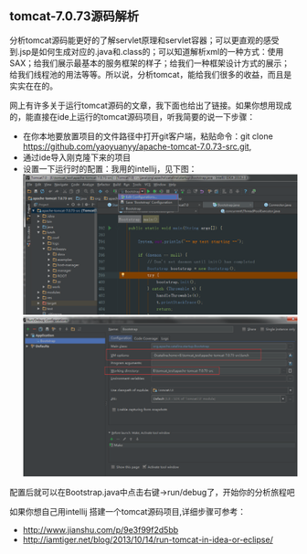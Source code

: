  ## tomcat-7.0.73源码解析
 
分析tomcat源码能更好的了解servlet原理和servlet容器；可以更直观的感受到.jsp是如何生成对应的.java和.class的；可以知道解析xml的一种方式：使用SAX；给我们展示最基本的服务框架的样子；给我们一种框架设计方式的展示；给我们线程池的用法等等。所以说，分析tomcat，能给我们很多的收益，而且是实实在在的。

网上有许多关于运行tomcat源码的文章，我下面也给出了链接。如果你想用现成的，能直接在ide上运行的tomcat源码项目，听我简要的说一下步骤：
- 在你本地要放置项目的文件路径中打开git客户端，粘贴命令：git clone https://github.com/yaoyuanyy/apache-tomcat-7.0.73-src.git,
- 通过ide导入刚克隆下来的项目
- 设置一下运行时的配置：我用的intellij，见下图：
![](https://github.com/yaoyuanyy/MarkdownPhotos/blob/master/tomcat/tomcat%E6%BA%90%E7%A0%81%E8%BF%90%E8%A1%8C%E5%89%8D%E9%85%8D%E7%BD%AE1.png?raw=true)
![](https://github.com/yaoyuanyy/MarkdownPhotos/blob/master/tomcat/tomcat%E6%BA%90%E7%A0%81%E8%BF%90%E8%A1%8C%E5%89%8D%E7%9A%84%E9%85%8D%E7%BD%AE2.png?raw=true)

配置后就可以在Bootstrap.java中点击右键->run/debug了，开始你的分析旅程吧
 
如果你想自己用intellij 搭建一个tomcat源码项目,详细步骤可参考：
* http://www.jianshu.com/p/9e3f99f2d5bb
* http://iamtiger.net/blog/2013/10/14/run-tomcat-in-idea-or-eclipse/


